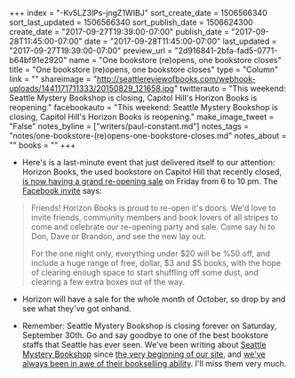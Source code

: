 +++
index = "-Kv5LZ3lPs-jngZ1WIBJ"
sort_create_date = 1506566340
sort_last_updated = 1506566340
sort_publish_date = 1506624300
create_date = "2017-09-27T19:39:00-07:00"
publish_date = "2017-09-28T11:45:00-07:00"
date = "2017-09-28T11:45:00-07:00"
last_updated = "2017-09-27T19:39:00-07:00"
preview_url = "2d916841-2bfa-fad5-0771-b64bf91e2920"
name = "One bookstore (re)opens, one bookstore closes"
title = "One bookstore (re)opens, one bookstore closes"
type = "Column"
link = ""
shareimage = "http://seattlereviewofbooks.com/webhook-uploads/1441171711333/20150829_121658.jpg"
twitterauto = "This weekend: Seattle Mystery Bookshop is closing, Capitol Hill's Horizon Books is reopening."
facebookauto = "This weekend: Seattle Mystery Bookshop is closing, Capitol Hill's Horizon Books is reopening."
make_image_tweet = "False"
notes_byline = ["writers/paul-constant.md"]
notes_tags = "notes/one-bookstore-(re)opens-one-bookstore-closes.md"
notes_about = ""
books = ""
+++
* Here's is a last-minute event that just delivered itself to our attention: Horizon Books, the used bookstore on Capitol Hill that recently closed, [is now having a grand re-opening sale](https://www.facebook.com/events/177174912829965/) on Friday from 6 to 10 pm. The [Facebook invite](https://www.facebook.com/events/177174912829965/) says:

<blockquote><p>Friends! Horizon Books is proud to re-open it's doors. We'd love to invite friends, community members and book lovers of all stripes to come and celebrate our re-opening party and sale. Come say hi to Don, Dave or Brandon, and see the new lay out.</p>

<p>For the one night only, everything under $20 will be %50 off, and include a huge range of free, dollar, $3 and $5 books, with the hope of clearing enough space to start shuffling off some dust, and clearing a few extra boxes out of the way.</p></blockquote>

* Horizon will have a sale for the whole month of October, so drop by and see what they've got onhand.

* Remember: Seattle Mystery Bookshop is closing forever on Saturday, September 30th. Go and say goodbye to one of the best bookstore staffs that Seattle has ever seen. We've been writing about [Seattle Mystery Bookshop](http://www.seattlereviewofbooks.com/notes/2015/09/02/our-september-bookstore-of-the-month-is-seattle-mystery-bookshop/) since [the very beginning of our site](http://www.seattlereviewofbooks.com/notes/2015/09/09/the-recommendation-engine/), and [we've always been in awe of their bookselling ability](http://www.seattlereviewofbooks.com/notes/2015/09/23/the-staff-of-seattle-mystery-bookshop-recommends-mysteries-for-people-who-think-they-hate-mysteries/). I'll miss them very much.